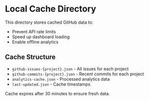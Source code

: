 # Local Cache Directory

This directory stores cached GitHub data to:
- Prevent API rate limits
- Speed up dashboard loading  
- Enable offline analytics

## Cache Structure
- `github-issues-{project}.json` - All issues for each project
- `github-commits-{project}.json` - Recent commits for each project
- `analytics-cache.json` - Processed analytics data
- `last-updated.json` - Cache timestamps

Cache expires after 30 minutes to ensure fresh data.